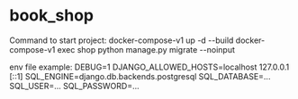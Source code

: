 # book_shop
Command to start project:
  docker-compose-v1 up -d --build
  docker-compose-v1 exec shop python manage.py migrate --noinput
  
  

env file example:
  DEBUG=1
  DJANGO_ALLOWED_HOSTS=localhost 127.0.0.1 [::1]
  SQL_ENGINE=django.db.backends.postgresql
  SQL_DATABASE=...
  SQL_USER=...
  SQL_PASSWORD=...
